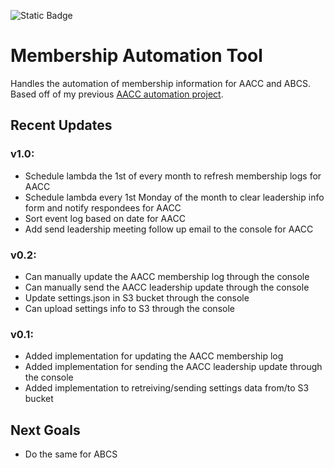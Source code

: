 ![Static Badge](https://img.shields.io/badge/version-1.0-blue)
# Membership Automation Tool

Handles the automation of membership information for AACC and ABCS. Based off of my previous [AACC automation project](https://github.com/cloudydaiyz/aacc-membership-log).

## Recent Updates
### v1.0:
- Schedule lambda the 1st of every month to refresh membership logs for AACC
- Schedule lambda every 1st Monday of the month to clear leadership info form and notify respondees for AACC
- Sort event log based on date for AACC
- Add send leadership meeting follow up email to the console for AACC

### v0.2:
- Can manually update the AACC membership log through the console
- Can manually send the AACC leadership update through the console
- Update settings.json in S3 bucket through the console
- Can upload settings info to S3 through the console

### v0.1:
- Added implementation for updating the AACC membership log
- Added implementation for sending the AACC leadership update through the console
- Added implementation to retreiving/sending settings data from/to S3 bucket

## Next Goals
- Do the same for ABCS
